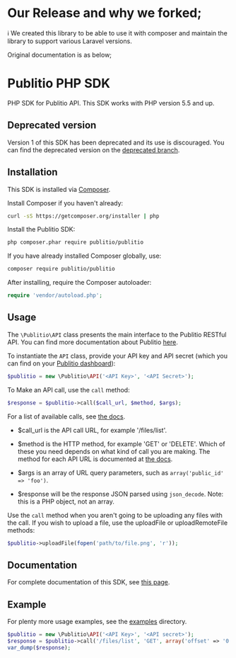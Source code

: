# Our Release and why we forked;
ℹ️ We created this library to be able to use it with composer and maintain the library to support various Laravel versions.

Original documentation is as below;

# Publitio PHP SDK

PHP SDK for Publitio API. This SDK works with PHP version 5.5 and up.

## Deprecated version

Version 1 of this SDK has been deprecated and its use is discouraged.
You can find the deprecated version on the [deprecated branch](https://github.com/ob1y2k/publitio_php_sdk/tree/deprecated).

## Installation

This SDK is installed via [Composer](https://getcomposer.org/).

Install Composer if you haven't already:

```bash
curl -sS https://getcomposer.org/installer | php
```

Install the Publitio SDK:

```bash
php composer.phar require publitio/publitio
```

If you have already installed Composer globally, use:

```bash
composer require publitio/publitio
```

After installing, require the Composer autoloader:

```php
require 'vendor/autoload.php';
```

## Usage

The `\Publitio\API` class presents the main interface to the Publitio RESTful API.
You can find more documentation about Publitio [here](https://publit.io/docs).

To instantiate the `API` class, provide your
API key and API secret (which you can find
on your  [Publitio dashboard](https://publit.io/dashboard)):

```php
$publitio = new \Publitio\API('<API Key>', '<API Secret>');
```

To Make an API call, use the `call` method:

```php
$response = $publitio->call($call_url, $method, $args);
```

For a list of available calls, see [the docs](https://publit.io/docs).

- $call_url is the API call URL, for example '/files/list'.

- $method is the HTTP method, for example 'GET' or 'DELETE'.
Which of these you need depends on what kind of call you are making.
The method for each API URL is documented at [the docs](https://publit.io/docs).

- $args is an array of URL query parameters, such as `array('public_id' => 'foo')`.

- $response will be the response JSON parsed using `json_decode`.
Note: this is a PHP object, not an array.

Use the `call` method when you aren't going to be uploading any files with the call.
If you wish to upload a file, use the uploadFile or uploadRemoteFile methods:

```php
$publitio->uploadFile(fopen('path/to/file.png', 'r'));
```

## Documentation

For complete documentation of this SDK,
see [this page](https://ob1y2k.github.io/publitio_php_sdk/html/annotated.html).

## Example

For plenty more usage examples, see the
[examples](https://github.com/ob1y2k/publitio_php_sdk/tree/master/examples) directory.

```php
$publitio = new \Publitio\API('<API Key>', '<API secret>');
$response = $publitio->call('/files/list', 'GET', array('offset' => '0', 'limit' => '10'));
var_dump($response);
```
